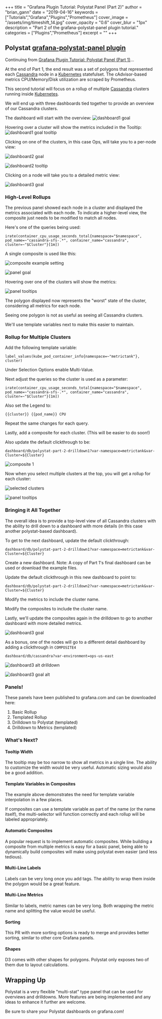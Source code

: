 +++
title = "Grafana Plugin Tutorial: Polystat Panel (Part 2)"
author = "brian_gann"
date = "2019-04-16"
keywords = ["Tutorials","Grafana","Plugins","Prometheus"]
cover_image = "/assets/img/timeshift_14.jpg"
cover_opacity = "0.6"
cover_blur = "1px"
description = "Part 2 of the grafana-polystat-panel plugin tutorial."
categories = ["Plugins","Prometheus"]
excerpt = ""
+++

## Polystat [grafana-polystat-panel plugin](https://grafana.com/plugins/grafana-polystat-panel)

Continuing from [Grafana Plugin Tutorial: Polystat Panel (Part 1)](https://grafana.com/blog/2019/04/02/grafana-plugin-tutorial-polystat-panel-part-1/)...

At the end of Part 1, the end result was a set of polygons that represented each [Cassandra](http://cassandra.apache.org/) node in a [Kubernetes](https://kubernetes.io) statefulset. The cAdvisor-based metrics CPU/Memory/Disk utilization are scraped by Prometheus.

This second tutorial will focus on a rollup of multiple [Cassandra](http://cassandra.apache.org/) clusters running inside [Kubernetes](https://kubernetes.io).

We will end up with three dashboards tied together to provide an overview of our Cassandra clusters.

The dashboard will start with the overview:
![dashboard1 goal](/assets/img/blog/plugins/grafana-polystat-panel/part2/polystat-part2-simple-rollup-render2.png)

Hovering over a cluster will show the metrics included in the Tooltip:
![dashboard1 goal tooltip](/assets/img/blog/plugins/grafana-polystat-panel/part2/polystat-part2-simple-rollup-render2-tooltip.png)

Clicking on one of the clusters, in this case Ops, will take you to a per-node view:

![dashboard2 goal](/assets/img/blog/plugins/grafana-polystat-panel/part2/polystat-part2-drilldown1.png)

![dashboard2 tooltip](/assets/img/blog/plugins/grafana-polystat-panel/part2/polystat-part2-drilldown1-tooltip.png)

Clicking on a node will take you to a detailed metric view:

![dashboard3 goal](/assets/img/blog/plugins/grafana-polystat-panel/part2/polystat-part2-drilldown2.png)

### High-Level Rollups

The previous panel showed each node in a cluster and displayed the metrics associated with each node. To indicate a higher-level view, the composite just needs to be modified to match all nodes.

Here's one of the queries being used:
```
irate(container_cpu_usage_seconds_total{namespace="$namespace", pod_name=~"cassandra-sfs-.*", container_name="cassandra", cluster=~"$Cluster"}[1m])
```

A single composite is used like this:

![composite example setting](/assets/img/blog/plugins/grafana-polystat-panel/polystat-/part2/polystat-part2-simple-rollup.png)

![panel goal](/assets/img/blog/plugins/grafana-polystat-panel/polystat-/part2/part2-simple-rollup-render2.png)

Hovering over one of the clusters will show the metrics:

![panel tooltips](/assets/img/blog/plugins/grafana-polystat-panel/polystat-/part2/polystat-part2-simple-rollup-render2-tooltip.png)

The polygon displayed now represents the "worst" state of the cluster, considering all metrics for each node.

Seeing one polygon is not as useful as seeing all Cassandra clusters.

We'll use template variables next to make this easier to maintain.

### Rollup for Multiple Clusters

Add the following template variable:
```
label_values(kube_pod_container_info{namespace=~"metrictank"}, cluster)
```

Under Selection Options enable Multi-Value.

Next adjust the queries so the cluster is used as a parameter:
```
irate(container_cpu_usage_seconds_total{namespace="$namespace", pod_name=~"cassandra-sfs-.*", container_name="cassandra", cluster=~"$Cluster"}[1m])
```
Also set the Legend to:
```
{{cluster}} {{pod_name}} CPU
```

Repeat the same changes for each query.

Lastly, add a composite for each cluster. (This will be easier to do soon!)

Also update the default clickthrough to be:
```
dashboard/db/polystat-part-2-drilldown1?var-namespace=metrictank&var-Cluster=${Cluster}
```

![composite 1](/assets/img/blog/plugins/grafana-polystat-panel/part2/polystat-part2-drilldown1-alt-drilldown.png)

Now when you select multiple clusters at the top, you will get a rollup for each cluster:

![selected clusters](/assets/img/blog/plugins/grafana-polystat-panel/part2/polystat-part2-simple-rollup-render2.png)

![panel tooltips](/assets/img/blog/plugins/grafana-polystat-panel/polystat-/part2/polystat-part2-simple-rollup-render2-tooltip.png)

### Bringing it All Together

The overall idea is to provide a top-level view of all Cassandra clusters with the ability to drill down to a dashboard with more details (in this case another polystat-based dashboard).

To get to the next dashboard, update the default clickthrough:

```
dashboard/db/polystat-part-2-drilldown1?var-namespace=metrictank&var-Cluster=${Cluster}
```


Create a new dashboard. Note: A copy of Part 1's final dashboard can be used or download the example files.

Update the default clickthrough in this new dashboard to point to:
```
dashboard/db/polystat-part-2-drilldown2?var-namespace=metrictank&var-Cluster=${Cluster}
```

Modify the metrics to include the cluster name.

Modify the composites to include the cluster name.

Lastly, we'll update the composites again in the drilldown to go to another dashboard with more detailed metrics.

![dashboard3 goal](/assets/img/blog/plugins/grafana-polystat-panel/part2/polystat-part2-drilldown2.png)

As a bonus, one of the nodes will go to a different detail dashboard by adding a clickthrough in `COMPOSITE4`

```
dashboard/db/cassandra?var-environment=ops-us-east
```

![dashboard3 alt drilldown](/assets/img/blog/plugins/grafana-polystat-panel/part2/polystat-part2-drilldown1-alt-drilldown.png)

![dashboard3 goal alt](/assets/img/blog/plugins/grafana-polystat-panel/part2/polystat-part2-drilldown2-alt.png)

### Panels!

These panels have been published to grafana.com and can be downloaded here:

1. Basic Rollup
2. Templated Rollup
3. Drilldown to Polystat (templated)
4. Drilldown to Metrics (templated)

### What's Next?

#### Tooltip Width

The tooltip may be too narrow to show all metrics in a single line. The ability to customize the width would be very useful. Automatic sizing would also be a good addition.

#### Template Variables in Composites

The example above demonstrates the need for template variable interpolation in a few places.

If composites can use a template variable as part of the name (or the name itself), the multi-selector will function correctly and each rollup will be labeled appropriately.

#### Automatic Composites

A popular request is to implement automatic composites. While building a composite from multiple metrics is easy for a basic panel, being able to dynamically build composites will make using polystat even easier (and less tedious).

#### Multi-Line Labels

Labels can be very long once you add tags. The ability to wrap them inside the polygon would be a great feature.

#### Multi-Line Metrics

Similar to labels, metric names can be very long. Both wrapping the metric name and splitting the value would be useful.

#### Sorting

This PR with more sorting options is ready to merge and provides better sorting, similar to other core Grafana panels.

#### Shapes

D3 comes with other shapes for polygons. Polystat only exposes two of them due to layout calculations.

## Wrapping Up

Polystat is a very flexible "multi-stat" type panel that can be used for overviews and drilldowns. More features are being implemented and any ideas to enhance it further are welcome.

Be sure to share your Polystat dashboards on grafana.com!

